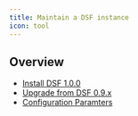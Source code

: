 ```yaml
---
title: Maintain a DSF instance
icon: tool
---
```

## Overview
- [Install DSF 1.0.0](install)
- [Upgrade from DSF 0.9.x](upgrade-from-0)
- [Configuration Paramters](configuration/)
